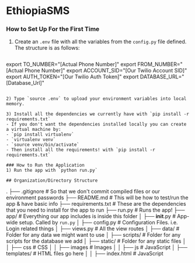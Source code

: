 # EthiopiaSMS
### How to Set Up For the First Time
1) Create an `.env` file with all the variables from the `config.py` file defined. The structure is as follows:
   ```
  export TO_NUMBER="[Actual Phone Number]"
  export FROM_NUMBER="[Actual Phone Number]"
  export ACCOUNT_SID="[Our Twilio Account SID]"
  export AUTH_TOKEN="[Our Twilio Auth Token]"
  export DATABASE_URL="[Database_Url]"
  ```

2) Type `source .env` to upload your environment variables into local memory.

3) Install all the dependencies we currently have with `pip install -r requirements.txt`
- If you don't want the dependencies installed locally you can create a virtual machine by:
- `pip install virtualenv`
- `virtualenv venv`
- `source venv/bin/activate`
- Then install all the requirements! with `pip install -r requirements.txt`

### How to Run the Application
1) Run the app with `python run.py`

## Organization/Directory Structure
```
.
├── .gitignore            # So that we don't commit compiled files or our environment passwords
├── README.md             # This will be how to test/run the app & have basic info
├── requirements.txt      # These are the dependencies that you need to install for the app to run
├── run.py                # Runs the app!
├──  app/                 # Everything our app includes is inside this folder
│   ├──  __init__.py      # App-wide setup. Called by `run.py`
│   ├──  config.py        # Configuration Files. i.e. Login related things
│   ├──  views.py         # All the view routes
│   ├──  data/            # Folder for any data we might want to use
│   ├──  scripts/         # Folder for any scripts for the database we add
│   ├──  static/          # Folder for any static files
│   │   ├──  css          # CSS
│   │   ├──  images       # Images
│   │   ├──  js           # JavaScript
│   ├──  templates/       # HTML files go here
│   │   ├──  index.html   # JavaScript
```
